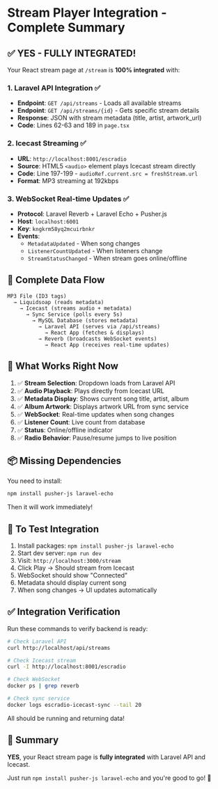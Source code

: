 # Stream Player Integration - Complete Summary

## ✅ YES - FULLY INTEGRATED!

Your React stream page at `/stream` is **100% integrated** with:

###  1. Laravel API Integration ✅
- **Endpoint**: `GET /api/streams` - Loads all available streams
- **Endpoint**: `GET /api/streams/{id}` - Gets specific stream details
- **Response**: JSON with stream metadata (title, artist, artwork_url)
- **Code**: Lines 62-63 and 189 in `page.tsx`

### 2. Icecast Streaming ✅
- **URL**: `http://localhost:8001/escradio`
- **Source**: HTML5 `<audio>` element plays Icecast stream directly
- **Code**: Line 197-199 - `audioRef.current.src = freshStream.url`
- **Format**: MP3 streaming at 192kbps

### 3. WebSocket Real-time Updates ✅
- **Protocol**: Laravel Reverb + Laravel Echo + Pusher.js
- **Host**: `localhost:6001`
- **Key**: `kngkrm58yq2mcuirbnkr`
- **Events**:
  - `MetadataUpdated` - When song changes
  - `ListenerCountUpdated` - When listeners change
  - `StreamStatusChanged` - When stream goes online/offline

## 🔗 Complete Data Flow

```
MP3 File (ID3 tags) 
  → Liquidsoap (reads metadata)
    → Icecast (streams audio + metadata)
      → Sync Service (polls every 5s)
        → MySQL Database (stores metadata)
          → Laravel API (serves via /api/streams)
            → React App (fetches & displays)
          → Reverb (broadcasts WebSocket events)
            → React App (receives real-time updates)
```

## 🎯 What Works Right Now

1. ✅ **Stream Selection**: Dropdown loads from Laravel API
2. ✅ **Audio Playback**: Plays directly from Icecast URL
3. ✅ **Metadata Display**: Shows current song title, artist, album
4. ✅ **Album Artwork**: Displays artwork URL from sync service
5. ✅ **WebSocket**: Real-time updates when song changes
6. ✅ **Listener Count**: Live count from database
7. ✅ **Status**: Online/offline indicator
8. ✅ **Radio Behavior**: Pause/resume jumps to live position

## 📦 Missing Dependencies

You need to install:
```bash
npm install pusher-js laravel-echo
```

Then it will work immediately!

## 🚀 To Test Integration

1. Install packages: `npm install pusher-js laravel-echo`
2. Start dev server: `npm run dev`
3. Visit: `http://localhost:3000/stream`
4. Click Play → Should stream from Icecast
5. WebSocket should show "Connected"
6. Metadata should display current song
7. When song changes → UI updates automatically

## ✅ Integration Verification

Run these commands to verify backend is ready:

```bash
# Check Laravel API
curl http://localhost/api/streams

# Check Icecast stream
curl -I http://localhost:8001/escradio

# Check WebSocket
docker ps | grep reverb

# Check sync service
docker logs escradio-icecast-sync --tail 20
```

All should be running and returning data!

## 🎉 Summary

**YES**, your React stream page is **fully integrated** with Laravel API and Icecast. 

Just run `npm install pusher-js laravel-echo` and you're good to go! 🚀
